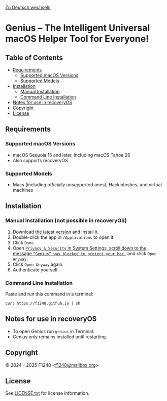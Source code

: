 <!--
© 2024 F1248 <f1248@mailbox.org>
See LICENSE.txt for license information.
-->

[Zu Deutsch wechseln](README_DE.md)

# Genius – The Intelligent Universal macOS Helper Tool for Everyone!

## Table of Contents

- [Requirements](#requirements)
	- [Supported macOS Versions](#supported-macos-versions)
	- [Supported Models](#supported-models)
- [Installation](#installation)
	- [Manual Installation](#manual-installation-not-possible-in-recoveryos)
	- [Command Line Installation](#command-line-installation)
- [Notes for use in recoveryOS](#notes-for-use-in-recoveryos)
- [Copyright](#copyright)
- [License](#license)

## Requirements

### Supported macOS Versions

- macOS Sequoia 15 and later, including macOS Tahoe 26
- Also supports recoveryOS

### Supported Models

- Macs (including officially unsupported ones), Hackintoshes, and virtual machines

## Installation

### Manual Installation (not possible in recoveryOS)

1. Download [the latest version](https://github.com/F1248/Genius/releases/latest/download/Genius.dmg) and install it.
2. Double-click the app in `/Applications` to open it.
3. Click `Done`.
4. Open [`Privacy & Security` in System Settings, scroll down to the message `“Genius” was blocked to protect your Mac.`](https://f1248.github.io/r?d=x-apple.systempreferences:com.apple.settings.PrivacySecurity.extension?Security) and click `Open Anyway`.
5. Click `Open Anyway` again.
6. Authenticate yourself.

### Command Line Installation

Paste and run this command in a terminal:

```shellsession
curl https://f1248.github.io | sh
```

## Notes for use in recoveryOS

- To open Genius run `genius` in Terminal.
- Genius only remains installed until restarting.

## Copyright
© 2024 - 2025 F1248 <[f1248@mailbox.org](mailto:f1248@mailbox.org)>

## License
See [LICENSE.txt](LICENSE.txt) for license information.
